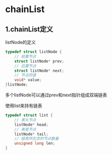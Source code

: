 # chainList #

## 1.chainList定义 ##

listNode的定义
```c
typedef struct listNode {
    // 前置节点
    struct listNode* prev;
    // 后置节点
    struct listNode* next;
    // 节点的值
    void* value;
}listNode;  
```
多个listNode可以通过prev和next指针组成双端链表

使用list来持有链表
```c
typedef struct list {
    // 表头节点
    listNode* head;
    // 表尾节点
    listNode* tail;
    // 链表所包含的节点数量
    unsigned long len;
}